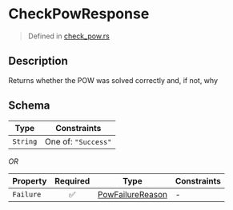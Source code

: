 # CheckPowResponse
> Defined in [check_pow.rs](../../../../interface/src/interface/routes/check_pow.rs)

## Description
Returns whether the POW was solved correctly and, if not, why

## Schema

| Type | Constraints |
| --- | --- |
| `String` | One of: `"Success"` |

*OR*

| Property | Required | Type | Constraints |
| --- | :---: | --- | --- |
| `Failure` | ✅ | [PowFailureReason](../../pow/PowFailureReason.md) |  -  |



